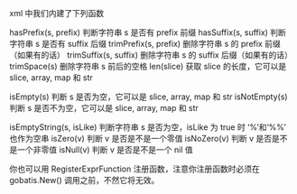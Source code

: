 
 xml 中我们内建了下列函数

hasPrefix(s, prefix)  判断字符串 s 是否有 prefix 前缀
hasSuffix(s, suffix)  判断字符串 s 是否有 suffix 后缀
trimPrefix(s, prefix) 删除字符串 s 的 prefix 前缀（如果有的话）
trimSuffix(s, suffix) 删除字符串 s 的 suffix 后缀（如果有的话）
trimSpace(s)          删除字符串 s 前后的空格
len(slice)            获取 slice 的长度，它可以是 slice, array, map 和 str


isEmpty(s)            判断 s 是否为空，它可以是 slice, array, map 和 str
isNotEmpty(s)         判断 s 是否不为空，它可以是 slice, array, map 和 str

isEmptyString(s, isLike)            判断字符串 s 是否为空，isLike 为 true 时 ‘%’和‘%%’ 也作为空串
isZero(v)             判断 v 是否是不是一个零值
isNoZero(v)           判断 v 是否是不是一个非零值
isNull(v)             判断 v 是否是不是一个 nil 值

你也可以用 RegisterExprFunction 注册函数，注意你注册函数时必须在 gobatis.New() 调用之前，不然它将无效。
